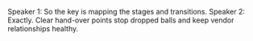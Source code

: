 Speaker 1: So the key is mapping the stages and transitions.
Speaker 2: Exactly. Clear hand-over points stop dropped balls and keep vendor relationships healthy.
